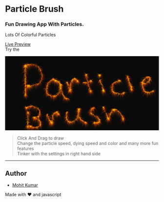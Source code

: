 # Particle Brush

### Fun Drawing App With Particles. 
Lots Of Colorful Particles

[Live Preview](https://mohitkumar6122.github.io/Particle-Brush-/)
<br>
Try the 

![](./assets/screenshot.png)

> Click And Drag to draw <br>
> Change the particle speed, dying speed and color and many more fun features <br>
> Tinker with the settings in right hand side

---------

## Author
* [Mohit Kumar](https://github.com/Mohitkumar6122)

Made with :heart: and javascript